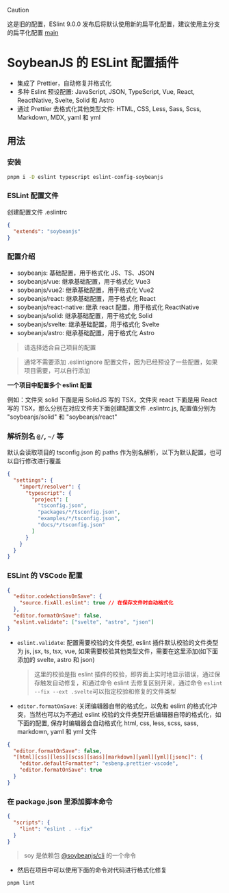 >[!CAUTION]
> 这是旧的配置，ESlint 9.0.0 发布后将默认使用新的扁平化配置，建议使用主分支的扁平化配置 [main](https://github.com/soybeanjs/eslint-config)

# SoybeanJS 的 ESLint 配置插件

- 集成了 Prettier，自动修复并格式化
- 多种 Eslint 预设配置: JavaScript, JSON, TypeScript, Vue, React, ReactNative, Svelte, Solid 和 Astro
- 通过 Prettier 去格式化其他类型文件: HTML, CSS, Less, Sass, Scss, Markdown, MDX, yaml 和 yml

## 用法

### 安装

```bash
pnpm i -D eslint typescript eslint-config-soybeanjs
```

### ESLint 配置文件

创建配置文件 .eslintrc

```json
{
  "extends": "soybeanjs"
}
```

### 配置介绍

- soybeanjs: 基础配置，用于格式化 JS、TS、JSON
- soybeanjs/vue: 继承基础配置，用于格式化 Vue3
- soybeanjs/vue2: 继承基础配置，用于格式化 Vue2
- soybeanjs/react: 继承基础配置，用于格式化 React
- soybeanjs/react-native: 继承 react 配置，用于格式化 ReactNative
- soybeanjs/solid: 继承基础配置，用于格式化 Solid
- soybeanjs/svelte: 继承基础配置，用于格式化 Svelte
- soybeanjs/astro: 继承基础配置，用于格式化 Astro

> 请选择适合自己项目的配置

> 通常不需要添加 .eslintignore 配置文件，因为已经预设了一些配置，如果项目需要，可以自行添加

**一个项目中配置多个 eslint 配置**

例如：文件夹 solid 下面是用 SolidJS 写的 TSX，文件夹 react 下面是用 React 写的 TSX，那么分别在对应文件夹下面创建配置文件 .eslintrc.js, 配置值分别为 "soybeanjs/solid" 和 "soybeanjs/react"

### 解析别名 `@/`, `~/` 等

默认会读取项目的 tsconfig.json 的 paths 作为别名解析，以下为默认配置，也可以自行修改进行覆盖

```json
{
  "settings": {
    "import/resolver": {
      "typescript": {
        "project": [
          "tsconfig.json",
          "packages/*/tsconfig.json",
          "examples/*/tsconfig.json",
          "docs/*/tsconfig.json"
        ]
      }
    }
  }
}
```

### ESLint 的 VSCode 配置

```json
{
  "editor.codeActionsOnSave": {
    "source.fixAll.eslint": true // 在保存文件时自动格式化
  },
  "editor.formatOnSave": false,
  "eslint.validate": ["svelte", "astro", "json"]
}
```

- `eslint.validate`: 配置需要校验的文件类型, eslint 插件默认校验的文件类型为 js, jsx, ts, tsx, vue, 如果需要校验其他类型文件，需要在这里添加(如下面添加的 svelte, astro 和 json)

  > 这里的校验是指 eslint 插件的校验，即界面上实时地显示错误，通过保存触发自动修复，和通过命令 eslint 去修复区别开来，通过命令 `eslint --fix --ext .svelte`可以指定校验和修复的文件类型

- `editor.formatOnSave`: 关闭编辑器自带的格式化，以免和 eslint 的格式化冲突，当然也可以为不通过 eslint 校验的文件类型开启编辑器自带的格式化，如下面的配置, 保存时编辑器会自动格式化 html, css, less, scss, sass, markdown, yaml 和 yml 文件

```json
{
  "editor.formatOnSave": false,
  "[html][css][less][scss][sass][markdown][yaml][yml][jsonc]": {
    "editor.defaultFormatter": "esbenp.prettier-vscode",
    "editor.formatOnSave": true
  }
}
```

### 在 package.json 里添加脚本命令

```json
{
  "scripts": {
    "lint": "eslint . --fix"
  }
}
```

> soy 是依赖包 [@soybeanjs/cli](https://github.com/soybeanjs/cli) 的一个命令

- 然后在项目中可以使用下面的命令对代码进行格式化修复

```bash
pnpm lint
```
